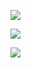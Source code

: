 ![](https://gw.alicdn.com/tfs/TB1Ssy1qKSSBuNjy0FlXXbBpVXa-750-1334.png)

![](https://gw.alicdn.com/tfs/TB1c2Beq_tYBeNjy1XdXXXXyVXa-750-1334.png)

![](https://gw.alicdn.com/tfs/TB1_f8eq_tYBeNjy1XdXXXXyVXa-750-1334.png)